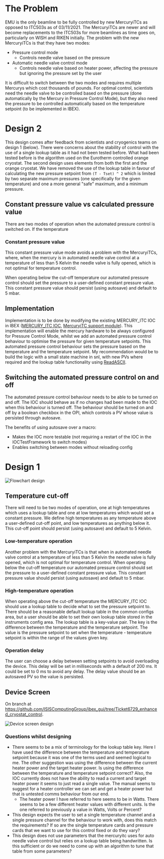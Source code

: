 # The Problem

EMU is the only beamline to be fully controlled by new MercuryiTCs as opposed to ITC503s as of 03/11/2021. The MercuryiTCs are newer and will become replacements to the ITC503s for more beamlines as time goes on, particularly on WISH and RIKEN initially. The problem with the new MercuryiTCs is that they have two modes:

- Pressure control mode
  - Controls needle valve based on the pressure
- Automatic needle valve control mode
  - Controls needle valve based on heater power, affecting the pressure but ignoring the pressure set by the user

It is difficult to switch between the two modes and requires multiple Mercurys which cost thousands of pounds. For optimal control, scientists need the needle valve to be controlled based on the pressure (done automatically by the Mercury in Pressure Control Mode), but they also need the pressure to be controlled automatically based on the temperature setpoint (to be implemented in IBEX).

# Design 2

This design comes after feedback from scientists and cryogenics teams on design 1 (below). There were concerns about the stability of control with the use of a single lookup table as it had not been tested before.  What had been tested before is the algorithm used on the Eurotherm controlled orange cryostat. The second design uses elements from both the first and the orange cryostat. We have removed the use of the lookup table in favour of calculating the new pressure setpoint from `(T - Tset) ^ 2` which is limited by two separate maximum pressures (one specifically for the given temperature) and one a more general "safe" maximum, and a minimum pressure.

## Constant pressure value vs calculated pressure value

There are two modes of operation when the automated pressure control is switched on. If the temperature 

### Constant pressure value

This constant pressure value mode avoids a problem with the MercuryiTCs, where, when the mercury is in automated needle valve control at a temperature of less than 5 Kelvin the needle valve is fully opened, which is not optimal for temperature control. 

When operating below the cut-off temperature our automated pressure control should set the pressure to a user-defined constant pressure value. This constant pressure value should persist (using autosave) and default to 5 mbar.

## Implementation

Implementation is to be done by modifying the existing MERCURY_ITC IOC in IBEX ([MERCURY_ITC IOC](https://github.com/ISISComputingGroup/EPICS-ioc/tree/master/MERCURY_ITC), [MercuryiTC support module](https://github.com/ISISComputingGroup/EPICS-MercuryiTC)). This implementation will enable the mercury hardware to be always configured for Pressure Control Mode, whilst we add an automated pressure control behaviour to optimise the pressure for given temperature setpoints. This automated pressure control behaviour sets the pressure based on the temperature and the temperature setpoint. My recommendation would be to build the logic with a small state machine in snl, with new PVs where required and the lookup table functionality using [ReadASCII](https://github.com/ISISComputingGroup/EPICS-ReadASCII).

## Switching the automated pressure control on and off

The automated pressure control behaviour needs to be able to be turned on and off. The IOC should behave as if no changes had been made to the IOC when this behaviour is turned off. The behaviour should be turned on and off by a boolean checkbox in the OPI, which controls a PV whose value is persisted through autosave.

The benefits of using autosave over a macro:

- Makes the IOC more testable (not requiring a restart of the IOC in the IOCTestFramework to switch modes)
- Enables switching between modes without reloading config

# Design 1

![Flowchart design](https://raw.githubusercontent.com/wiki/ISISComputingGroup/ibex_developers_manual/MercuryEnhancedCryo.drawio.png)

## Temperature cut-off

There will need to be two modes of operation, one at high temperatures which uses a lookup table and one at low temperatures which would set a constant pressure. We define high temperatures as any temperature above a user-defined cut-off point, and low temperatures as anything below it. This cut-off point should persist (using autosave) and default to 5 Kelvin.

### Low-temperature operation

Another problem with the MercuryiTCs is that when in automated needle valve control at a temperature of less than 5 Kelvin the needle valve is fully opened, which is not optimal for temperature control. When operating below the cut-off temperature our automated pressure control should set the pressure to a user-defined constant pressure value. This constant pressure value should persist (using autosave) and default to 5 mbar.

### High-temperature operation

When operating above the cut-off temperature the MERCURY_ITC IOC should use a lookup table to decide what to set the pressure setpoint to. There should be a reasonable default lookup table in the common configs area, but a user should be able to set their own lookup table stored in the instruments config area. The lookup table is a key-value pair. The key is the difference between the temperature and the temperature setpoint. The value is the pressure setpoint to set when the temperature - temperature setpoint is within the range of the values given key.

### Operation delay

The user can choose a delay between setting setpoints to avoid overloading the device. This delay will be set in milliseconds with a default of 200                 ms. It could be set to 0 ms to avoid any delay. The delay value should be an autosaved PV so the value is persisted.


## Device Screen

On branch at https://github.com/ISISComputingGroup/ibex_gui/tree/Ticket6729_enhanced_cryostat_control.

![Device screen design](https://raw.githubusercontent.com/wiki/ISISComputingGroup/ibex_developers_manual/MercuryEnhancedCryoDeviceScreen.png)

### Questions whilst designing

- There seems to be a mix of terminology for the lookup table key. Here I have used the difference between the temperature and temperature setpoint because it was one of the terms used and seemed logical to me. The other suggestion was using the difference between the current heater power and the target heater power. Is using the difference between the temperature and temperature setpoint correct? Also, the IOC currently does not have the ability to read a current and target heater power it seems to just read a single value. The manual seems to suggest for a heater controller we can set and get a heater power but that is untested comms behaviour from our end.
  - The heater power I have referred to here seems to be in Watts. There seems to be a few different heater values with different units. Is the one referred to previously a value in Watts, Volts or Percent?
- This design expects the user to set a single temperature channel and a single pressure channel for the behaviour to work with, does this match the requirements? If so are the single temperature cards and pressure cards that we want to use for this control fixed or do they vary?
- This design does not use parameters that the mercuryitc uses for auto needle valve control but relies on a lookup table being handwritten. Is this sufficient or do we need to come up with an algorithm to tune that table from some parameters?